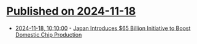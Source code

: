 # [Published on 2024-11-18](index.md)

* [2024-11-18, 10:10:00](https://soylentnews.org/article.pl?sid=24/11/17/1551243&from=rss) - [Japan Introduces $65 Billion Initiative to Boost Domestic Chip Production](https://soylentnews.org/article.pl?sid=24/11/17/1551243&from=rss)
